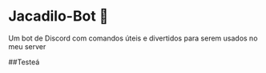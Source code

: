 # Jacadilo-Bot 🐊
Um bot de Discord com comandos úteis e divertidos para serem usados no meu server

##Testeá
